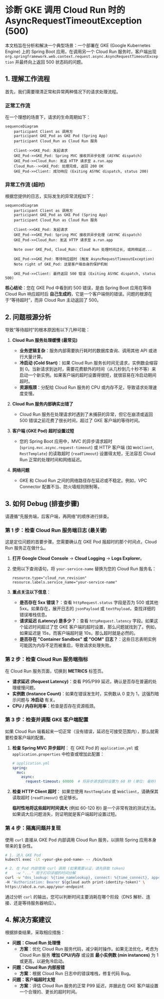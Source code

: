 # 诊断 GKE 调用 Cloud Run 时的 AsyncRequestTimeoutException (500)

本文档旨在分析和解决一个典型场景：一个部署在 GKE (Google Kubernetes Engine) 上的 Spring Boot 应用，在调用另一个 Cloud Run 服务时，客户端出现 `org.springframework.web.context.request.async.AsyncRequestTimeoutException` 并最终向上返回 500 状态码的问题。

## 1. 理解工作流程

首先，我们需要理清正常和异常两种情况下的请求处理流程。

### 正常工作流

在一个理想的场景下，请求的生命周期如下：

```mermaid
sequenceDiagram
    participant Client as 调用方
    participant GKE_Pod as GKE Pod (Spring App)
    participant Cloud_Run as Cloud Run 服务

    Client->>GKE_Pod: 发起请求
    GKE_Pod->>GKE_Pod: Spring MVC 接收并异步处理 (ASYNC dispatch)
    GKE_Pod->>Cloud_Run: 发送 HTTP 请求至 a.run.app
    Cloud_Run-->>GKE_Pod: 处理完成, 返回 200 OK
    GKE_Pod->>Client: 成功响应 (Exiting ASYNC dispatch, status 200)
```

### 异常工作流 (超时)

根据您提供的日志，实际发生的异常流程如下：

```mermaid
sequenceDiagram
    participant Client as 调用方
    participant GKE_Pod as GKE Pod (Spring App)
    participant Cloud_Run as Cloud Run 服务

    Client->>GKE_Pod: 发起请求
    GKE_Pod->>GKE_Pod: Spring MVC 接收并异步处理 (ASYNC dispatch)
    GKE_Pod->>Cloud_Run: 发送 HTTP 请求至 a.run.app
    
    Note over GKE_Pod, Cloud_Run: Cloud Run 处理时间过长, 或网络延迟...

    GKE_Pod->>GKE_Pod: 等待响应超时 (触发 AsyncRequestTimeoutException)
    Note right of GKE_Pod: 这是客户端自身的保护机制

    GKE_Pod->>Client: 最终返回 500 错误 (Exiting ASYNC dispatch, status 500)
```

**核心结论**：您在 GKE Pod 中看到的 500 错误，是由 Spring Boot 应用在等待 Cloud Run 响应超时后 **自己生成的**，它是一个客户端侧的错误。问题的根源在于“等待超时”，而非 Cloud Run 主动返回了 500。

## 2. 问题根源分析

导致“等待超时”的根本原因有以下几种可能：

1.  **Cloud Run 服务处理缓慢 (最常见)**
    *   **业务逻辑复杂**：服务内部需要执行耗时的数据库查询、调用其他 API 或进行大量计算。
    *   **冷启动 (Cold Start)**：如果 Cloud Run 服务长时间无请求，实例数会缩容到 0。当新请求到达时，需要花费额外的时间（从几秒到几十秒不等）来启动一个新实例。如果客户端的超时设置得很短，就很容易在冷启动期间超时。
    *   **资源瓶颈**：分配给 Cloud Run 服务的 CPU 或内存不足，导致请求处理速度变慢。

2.  **Cloud Run 服务内部确实出错了**
    *   Cloud Run 服务在处理请求时遇到了未捕获的异常，但它在崩溃或返回 500 错误之前花费了很长时间，超过了 GKE 客户端的等待时间。

3.  **客户端 (GKE Pod) 超时设置过短**
    *   您的 Spring Boot 应用中，MVC 的异步请求超时 (`spring.mvc.async.request-timeout`) 或 HTTP 客户端 (如 `WebClient`, `RestTemplate`) 的读取超时 (`readTimeout`) 设置得太短，无法容忍 Cloud Run 正常的处理时间和网络延迟。

4.  **网络问题**
    *   GKE 和 Cloud Run 之间的网络路径存在延迟或不稳定。例如，VPC Connector 配置不当、防火墙规则限制等。

## 3. 如何 Debug (排查步骤)

请遵循“先服务端，后客户端，再网络”的顺序进行排查。

### 第 1 步：检查 Cloud Run 服务端日志 (最关键)

这是定位问题的首要步骤。您需要确认在 GKE Pod 报超时的那个时间点，Cloud Run 服务正在做什么。

1.  **打开 Google Cloud Console** -> **Cloud Logging** -> **Logs Explorer**。
2.  使用以下查询语句，将 `your-service-name` 替换为您的 Cloud Run 服务名：

    ```gcl
    resource.type="cloud_run_revision"
    resource.labels.service_name="your-service-name"
    ```

3.  **重点关注以下信息**：
    *   **是否存在 5xx 错误？**：查看 `httpRequest.status` 字段是否为 500 或其他 5xx。如果存在，展开日志的 `jsonPayload` 或 `textPayload`，查找详细的错误堆栈信息。
    *   **请求延迟 (Latency) 是多少？**：查看 `httpRequest.latency` 字段。如果这个延迟时间超过了您 GKE 客户端的超时设置，那么问题就找到了。例如，如果延迟是 15s，而客户端超时是 10s，那么超时就是必然的。
    *   **是否存在 "Container Sandbox" 或 "OOM" 日志？**：这些日志表明实例可能因为内存不足而被重启，导致请求处理失败。

### 第 2 步：检查 Cloud Run 服务端指标

在 Cloud Run 服务页面，切换到 **METRICS** 标签页。

*   **请求延迟 (Request Latency)**：查看 P95/P99 延迟，确认是否存在普遍的处理缓慢问题。
*   **实例数 (Instance Count)**：如果在错误发生时，实例数从 0 变为 1，这强烈暗示问题与 **冷启动** 有关。
*   **CPU / 内存利用率**：检查是否存在资源瓶颈。

### 第 3 步：检查并调整 GKE 客户端配置

如果 Cloud Run 端看起来一切正常（没有错误，延迟在可接受范围内），那么就需要检查客户端的配置。

1.  **检查 Spring MVC 异步超时**：
    在 GKE Pod 的 `application.yml` 或 `application.properties` 中检查或增加此配置：

    ```yaml
    # application.yml
    spring:
      mvc:
        async:
          request-timeout: 60000  # 将异步请求超时设置为 60 秒 (单位: 毫秒)
    ```

2.  **检查 HTTP Client 超时**：
    如果您使用 `RestTemplate` 或 `WebClient`，请确保其读取超时 (`readTimeout`) 也足够长。

    **临时性地将这些超时时间调大** (例如 60-120 秒) 是一个非常有效的测试方法。如果调大后问题消失，则证明就是客户端超时设置过短。

### 第 4 步：隔离问题并复现

使用 `curl` 直接从 GKE Pod 内部调用 Cloud Run 服务，以排除 Spring 应用本身带来的复杂性。

```bash
# 1. 进入 GKE Pod
kubectl exec -it <your-gke-pod-name> -- /bin/bash

# 2. 在 Pod 内部使用 curl 调用 (如果需要认证，请先获取 token)
#    -w "..." 用于打印详细的时间分解
curl -w "dns_lookup: %{time_namelookup}, connect: %{time_connect}, appconnect: %{time_appconnect}, pretransfer: %{time_pretransfer}, starttransfer: %{time_starttransfer}, total: %{time_total}\n" \
-H "Authorization: Bearer $(gcloud auth print-identity-token)" \
https://abcd.a.run.app/your-endpoint
```

通过分析 `curl` 的输出，您可以判断时间主要消耗在哪个阶段（DNS 解析、连接、还是等待服务器响应）。

## 4. 解决方案建议

根据排查结果，采取相应措施：

*   **问题：Cloud Run 处理慢**
    *   **方案**：优化 Cloud Run 服务代码，减少耗时操作。如果无法优化，考虑为 Cloud Run 服务 **增加 CPU/内存** 或设置 **最小实例数 (min instances)** 为 1 或更高，以避免冷启动。
*   **问题：Cloud Run 内部报错**
    *   **方案**：根据 Cloud Run 日志中的错误堆栈，修复代码 Bug。
*   **问题：客户端超时太短**
    *   **方案**：评估 Cloud Run 服务的正常 P99 延迟，并据此在 GKE 客户端设置一个合理的、更长的超时时间。
